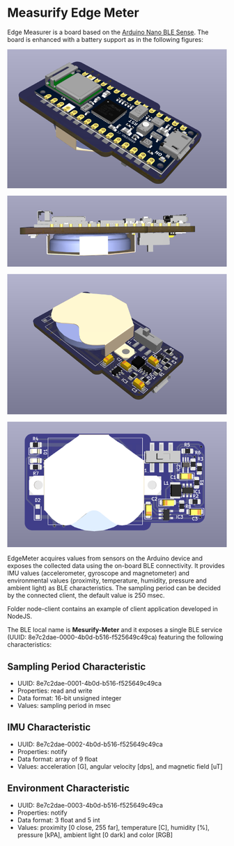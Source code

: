 # Measurify Edge Meter

Edge Measurer is a board based on the [Arduino Nano BLE Sense](https://store.arduino.cc/products/nano-33-ble-sense-rev2?gclid=CjwKCAjwuqiiBhBtEiwATgvixP9YZH3kv_W2rU_MNzxRqpEtBDAPsVifqHgtA1YfRTseUCstFRrMhBoCzdEQAvD_BwE). The board is enhanced with a battery support as in the following figures:

![EdegeMeter](figures/bot_left.png)

![EdegeMeter](figures/side.png)

![EdegeMeter](figures/top_left.png)

![EdegeMeter](figures/top.png)

EdgeMeter acquires values from sensors on the Arduino device and exposes the collected data using the on-board BLE connectivity. It provides IMU values (accelerometer, gyroscope and magnetometer) and environmental values (proximity, temperature, humidity, pressure and ambient light) as BLE characteristics. The sampling period can be decided by the connected client, the default value is 250 msec.

Folder node-client contains an example of client application developed in NodeJS.

The BLE local name is **Mesurify-Meter** and it exposes a single BLE service (UUID: 8e7c2dae-0000-4b0d-b516-f525649c49ca) featuring the following characteristics:

## Sampling Period Characteristic

- UUID: 8e7c2dae-0001-4b0d-b516-f525649c49ca
- Properties: read and write
- Data format: 16-bit unsigned integer
- Values: sampling period in msec

## IMU Characteristic

- UUID: 8e7c2dae-0002-4b0d-b516-f525649c49ca
- Properties: notify
- Data format: array of 9 float
- Values: acceleration [G], angular velocity [dps], and magnetic field [uT]

## Environment Characteristic

- UUID: 8e7c2dae-0003-4b0d-b516-f525649c49ca
- Properties: notify
- Data format: 3 float and 5 int
- Values: proximity [0 close, 255 far], temperature [C], humidity [%], pressure [kPA], ambient light [0 dark] and color [RGB]
